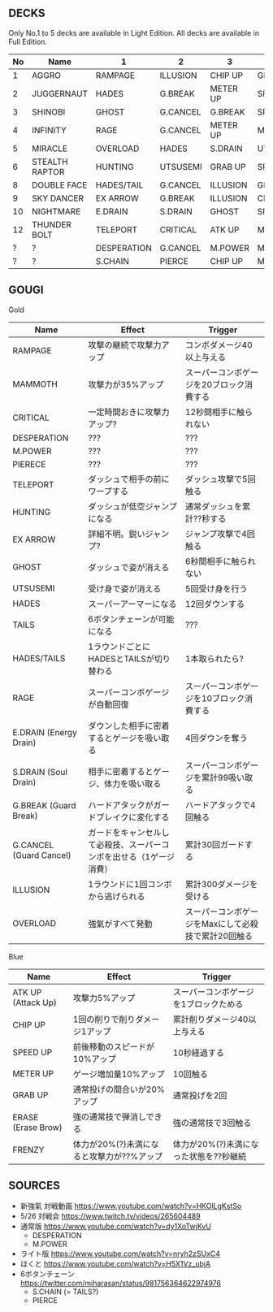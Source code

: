 ## DECKS

Only No.1 to 5 decks are available in Light Edition. All decks are available in Full Edition.

|No|Name|1|2|3|4|5|
|--|----|-|-|-|-|-|
|1|AGGRO|RAMPAGE|ILLUSION|CHIP UP|GRAB UP|ERASE|
|2|JUGGERNAUT|HADES|G.BREAK|METER UP|SPEED UP|ATK UP|
|3|SHINOBI|GHOST|G.CANCEL|G.BREAK|SPEED UP|ATK UP|
|4|INFINITY|RAGE|G.CANCEL|METER UP|METER UP|METER UP|
|5|MIRACLE|OVERLOAD|HADES|S.DRAIN|UTSUSEMI|MAMMOTH|
|6|STEALTH RAPTOR|HUNTING|UTSUSEMI|GRAB UP|SPEED UP|SPEED UP|
|8|DOUBLE FACE|HADES/TAIL|G.CANCEL|ILLUSION|GRAB UP|SPEED UP|
|9|SKY DANCER|EX ARROW|G.BREAK|ILLUSION|CHIP UP|FRENZY|
|10|NIGHTMARE|E.DRAIN|S.DRAIN|GHOST|SPEED UP|SPEED UP|
|12|THUNDER BOLT|TELEPORT|CRITICAL|ATK UP|METER UP|FRENZY|
|?|?|DESPERATION|G.CANCEL|M.POWER|METER UP|METER UP|
|?|?|S.CHAIN|PIERCE|CHIP UP|METER UP|ERASE|


## GOUGI

Gold

|Name|Effect|Trigger|
|----|------|-------|
|RAMPAGE|攻撃の継続で攻撃力アップ|コンボダメージ40以上与える|
|MAMMOTH|攻撃力が35%アップ|スーパーコンボゲージを20ブロック消費する|
|CRITICAL|一定時間おきに攻撃力アップ?|12秒間相手に触られない|
|DESPERATION|???|???|
|M.POWER|???|???|
|PIERECE|???|???|
|TELEPORT|ダッシュで相手の前にワープする|ダッシュ攻撃で5回触る|
|HUNTING|ダッシュが低空ジャンプになる|通常ダッシュを累計??秒する|
|EX ARROW|詳細不明。鋭いジャンプ?|ジャンプ攻撃で4回触る|
|GHOST|ダッシュで姿が消える|6秒間相手に触られない|
|UTSUSEMI|受け身で姿が消える|5回受け身を行う|
|HADES|スーパーアーマーになる|12回ダウンする|
|TAILS|6ボタンチェーンが可能になる|???|
|HADES/TAILS|1ラウンドごとにHADESとTAILSが切り替わる|1本取られたら?|
|RAGE|スーパーコンボゲージが自動回復|スーパーコンボゲージを10ブロック消費する|
|E.DRAIN (Energy Drain)|ダウンした相手に密着するとゲージを吸い取る|4回ダウンを奪う|
|S.DRAIN (Soul Drain)|相手に密着するとゲージ、体力を吸い取る|スーパーコンボゲージを累計99吸い取る|
|G.BREAK (Guard Break)|ハードアタックがガードブレイクに変化する|ハードアタックで4回触る|
|G.CANCEL (Guard Cancel)|ガードをキャンセルして必殺技、スーパーコンボを出せる（1ゲージ消費）|累計30回ガードする|
|ILLUSION|1ラウンドに1回コンボから逃げられる|累計300ダメージを受ける|
|OVERLOAD|強氣がすべて発動|スーパーコンボゲージをMaxにして必殺技で累計20回触る|

Blue

|Name|Effect|Trigger|
|----|------|-------|
|ATK UP (Attack Up)|攻撃力5%アップ|スーパーコンボゲージを1ブロックためる|
|CHIP UP|1回の削りで削りダメージ1アップ|累計削りダメージ40以上与える|
|SPEED UP|前後移動のスピードが10%アップ|10秒経過する|
|METER UP|ゲージ増加量10%アップ|10回触る|
|GRAB UP|通常投げの間合いが20%アップ|通常投げを2回|
|ERASE (Erase Brow)|強の通常技で弾消しできる|強の通常技で3回触る|
|FRENZY|体力が20%(?)未満になると攻撃力が??%アップ|体力が20%(?)未満になった状態を??秒継続|


## SOURCES

- 新強氣 対戦動画 https://www.youtube.com/watch?v=HKOlLgKstSo
- 5/26 対戦会 https://www.twitch.tv/videos/265604489
- 通常版 https://www.youtube.com/watch?v=dy1XoTwjKvU
  - DESPERATION
  - M.POWER
- ライト版 https://www.youtube.com/watch?v=nryh2zSUxC4
- ほくと https://www.youtube.com/watch?v=H5X1Vz_ubjA
- 6ボタンチェーン https://twitter.com/miharasan/status/981756364622974976
  - S.CHAIN (= TAILS?)
  - PIERCE
